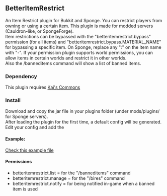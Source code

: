 ## BetterItemRestrict
An Item Restrict plugin for Bukkit and Sponge. You can restrict players from owning or using a certain item. This plugin is made for modded servers (Cauldron-like, or SpongeForge).  
Item restrictions can be bypassed with the "betteritemrestrict.bypass" permission (for all items) and "betteritemrestrict.bypass.MATERIAL_NAME" for bypassing a specific item. On Sponge, replace any ":" on the item name with "-". If your permission plugin supports world permissions, you can allow items in certain worlds and restrict it in other worlds.   
Also the /banneditems command will show a list of banned items.

### Dependency
This plugin requires [Kai's Commons](http://github.com/KaiKikuchi/KaisCommons)

### Install
Download and copy the jar file in your plugins folder (under mods/plugins/ for Sponge servers).  
After loading the plugin for the first time, a default config will be generated.  
Edit your config and add the 

#### Example:
[Check this example file](https://github.com/KaiKikuchi/BetterItemRestrict/blob/master/config.example.yml)

#### Permissions
- betteritemrestrict.list = for the "/banneditems" command
- betteritemrestrict.manage = for the "/bires" command
- betteritemrestrict.notify = for being notified in-game when a banned item is used
